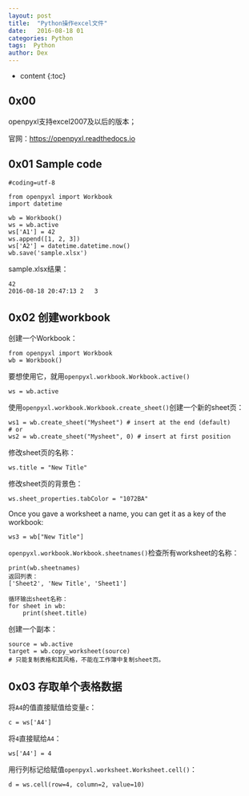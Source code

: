```yaml
---
layout: post
title:  "Python操作excel文件"
date:   2016-08-18 01
categories: Python
tags:  Python
author: Dex
---
```


* content
{:toc}






## 0x00 ##

openpyxl支持excel2007及以后的版本；

官网：https://openpyxl.readthedocs.io

## 0x01 Sample code ##

	#coding=utf-8

	from openpyxl import Workbook
	import datetime
	
	wb = Workbook()
	ws = wb.active
	ws['A1'] = 42
	ws.append([1, 2, 3])
	ws['A2'] = datetime.datetime.now()
	wb.save('sample.xlsx')

sample.xlsx结果：

	42		
	2016-08-18 20:47:13	2	3

## 0x02 创建workbook ##

创建一个Workbook：

	from openpyxl import Workbook
	wb = Workbook()

要想使用它，就用`openpyxl.workbook.Workbook.active()`

	ws = wb.active

使用`openpyxl.workbook.Workbook.create_sheet()`创建一个新的sheet页：

	ws1 = wb.create_sheet("Mysheet") # insert at the end (default)
	# or
	ws2 = wb.create_sheet("Mysheet", 0) # insert at first position

修改sheet页的名称：

	ws.title = "New Title"

修改sheet页的背景色：

	ws.sheet_properties.tabColor = "1072BA"

Once you gave a worksheet a name, you can get it as a key of the workbook:

	ws3 = wb["New Title"]

`openpyxl.workbook.Workbook.sheetnames()`检查所有worksheet的名称：

	print(wb.sheetnames)
	返回列表：
	['Sheet2', 'New Title', 'Sheet1']
	
	循环输出sheet名称：
	for sheet in wb:
		print(sheet.title)

创建一个副本：

	source = wb.active
	target = wb.copy_worksheet(source)
	# 只能复制表格和其风格，不能在工作簿中复制sheet页。


## 0x03 存取单个表格数据 ##

将`A4`的值直接赋值给变量`c`：

	c = ws['A4']

将`4`直接赋给`A4`：

	ws['A4'] = 4

用行列标记给赋值`openpyxl.worksheet.Worksheet.cell()`：

	d = ws.cell(row=4, column=2, value=10)